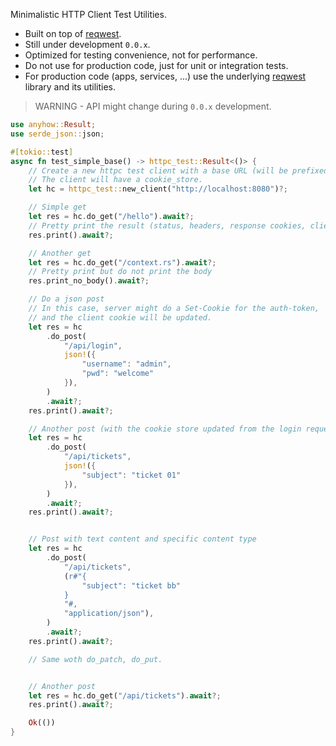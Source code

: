 
Minimalistic HTTP Client Test Utilities.

- Built on top of [reqwest](https://crates.io/crates/reqwest).
- Still under development `0.0.x`.
- Optimized for testing convenience, not for performance.
- Do not use for production code, just for unit or integration tests. 
- For production code (apps, services, ...) use the underlying [reqwest](https://crates.io/crates/reqwest) library and its utilities.


> WARNING - API might change during `0.0.x` development.

```rs
use anyhow::Result;
use serde_json::json;

#[tokio::test]
async fn test_simple_base() -> httpc_test::Result<()> {
	// Create a new httpc test client with a base URL (will be prefixed for all calls)
	// The client will have a cookie_store.
	let hc = httpc_test::new_client("http://localhost:8080")?;

	// Simple get
	let res = hc.do_get("/hello").await?;
	// Pretty print the result (status, headers, response cookies, client cookies, body)
	res.print().await?;

	// Another get
	let res = hc.do_get("/context.rs").await?;
	// Pretty print but do not print the body 
	res.print_no_body().await?;

	// Do a json post
	// In this case, server might do a Set-Cookie for the auth-token, 
	// and the client cookie will be updated.
	let res = hc
		.do_post(
			"/api/login",
			json!({
				"username": "admin",
				"pwd": "welcome"
			}),
		)
		.await?;
	res.print().await?;

	// Another post (with the cookie store updated from the login request above )
	let res = hc
		.do_post(
			"/api/tickets",
			json!({
				"subject": "ticket 01"
			}),
		)
		.await?;
	res.print().await?;


	// Post with text content and specific content type
	let res = hc
		.do_post(
			"/api/tickets",
			(r#"{
				"subject": "ticket bb"
			}
			"#, 
			"application/json"),
		)
		.await?;
	res.print().await?;

	// Same woth do_patch, do_put.


	// Another post
	let res = hc.do_get("/api/tickets").await?;
	res.print().await?;

	Ok(())
}
```